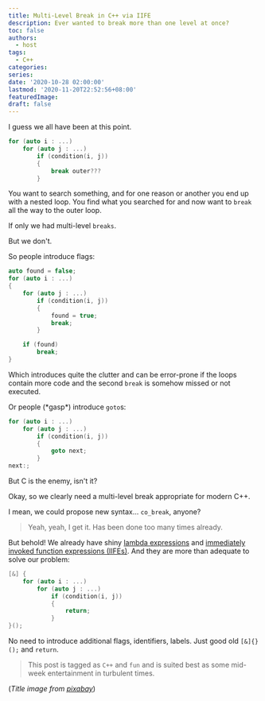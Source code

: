 ```yaml
---
title: Multi-Level Break in C++ via IIFE
description: Ever wanted to break more than one level at once?
toc: false
authors:
  - host
tags: 
  - C++
categories:
series:
date: '2020-10-28 02:00:00'
lastmod: '2020-11-20T22:52:56+08:00'
featuredImage:
draft: false
---
```


I guess we all have been at this point.

```cpp
for (auto i : ...)
    for (auto j : ...)
        if (condition(i, j))
        {
            break outer???
        }
```

You want to search something, and for one reason or another you end up with a nested loop.
You find what you searched for and now want to `break` all the way to the outer loop.

If only we had multi-level `breaks`.

But we don't.

So people introduce flags:

```cpp
auto found = false;
for (auto i : ...)
{
    for (auto j : ...)
        if (condition(i, j))
        {
            found = true;
            break;
        }

    if (found)
        break;
}
```

Which introduces quite the clutter and can be error-prone if the loops contain more code and the second `break` is somehow missed or not executed.

Or people (\*gasp\*) introduce `goto`s:

```cpp
for (auto i : ...)
    for (auto j : ...)
        if (condition(i, j))
        {
            goto next;
        }
next:;
```

But C is the enemy, isn't it?

Okay, so we clearly need a multi-level break appropriate for modern C++.

I mean, we could propose new syntax... `co_break`, anyone? 

> Yeah, yeah, I get it. Has been done too many times already.

But behold!
We already have shiny [lambda expressions](https://en.cppreference.com/w/cpp/language/lambda) and [immediately invoked function expressions (IIFEs)](https://en.wikipedia.org/wiki/Immediately_invoked_function_expression).
And they are more than adequate to solve our problem:

```cpp
[&] {
    for (auto i : ...)
        for (auto j : ...)
            if (condition(i, j))
            {
                return;
            }
}();
```

No need to introduce additional flags, identifiers, labels. Just good old `[&]{}();` and `return`.

> This post is tagged as `C++` and `fun` and is suited best as some mid-week entertainment in turbulent times.

(_Title image from [pixabay](https://pixabay.com/photos/auto-repair-workshop-brake-disc-1954643/)_)
